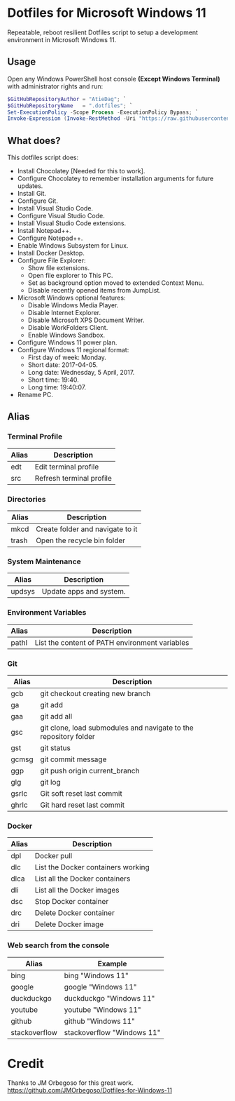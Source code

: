 # Dotfiles for Microsoft Windows 11



Repeatable, reboot resilient Dotfiles script to setup a development environment in Microsoft Windows 11.

## Usage

Open any Windows PowerShell host console **(Except Windows Terminal)** with administrator rights and run:

```Powershell
$GitHubRepositoryAuthor = "AtieDag"; `
$GitHubRepositoryName   = ".dotfiles"; `
Set-ExecutionPolicy -Scope Process -ExecutionPolicy Bypass; `
Invoke-Expression (Invoke-RestMethod -Uri "https://raw.githubusercontent.com/${GitHubRepositoryAuthor}/${GitHubRepositoryName}/master/Download.ps1");
```

## What does?

This dotfiles script does:

- Install Chocolatey [Needed for this to work].
- Configure Chocolatey to remember installation arguments for future updates.
- Install Git.
- Configure Git.
- Install Visual Studio Code.
- Configure Visual Studio Code.
- Install Visual Studio Code extensions.
- Install Notepad++.
- Configure Notepad++.
- Enable Windows Subsystem for Linux.
- Install Docker Desktop.
- Configure File Explorer:
  - Show file extensions.
  - Open file explorer to This PC.
  - Set as background option moved to extended Context Menu.
  - Disable recently opened items from JumpList.
- Microsoft Windows optional features:
  - Disable Windows Media Player.
  - Disable Internet Explorer.
  - Disable Microsoft XPS Document Writer.
  - Disable WorkFolders Client.
  - Enable Windows Sandbox.
- Configure Windows 11 power plan.
- Configure Windows 11 regional format:
  - First day of week: Monday.
  - Short date: 2017-04-05.
  - Long date: Wednesday, 5 April, 2017.
  - Short time: 19:40.
  - Long time: 19:40:07.
- Rename PC.


## Alias 

### Terminal Profile

| Alias | Description              
| ----- | ------------------------ 
| edt   | Edit terminal profile    
| src   | Refresh terminal profile 
### Directories

| Alias | Description                      
| ----- | -------------------------------- 
| mkcd  | Create folder and navigate to it 
| trash | Open the recycle bin folder      
### System Maintenance

| Alias  | Description              
| ------ | -----------------------  
| updsys | Update apps and system.  
### Environment Variables

| Alias | Description                                     
| ----- | ----------------------------------------------  
| pathl | List the content of PATH environment variables  
### Git

| Alias | Description                                                      
| ----- | ------------------------------------------------------ 
| gcb   | git checkout creating new branch
| ga    | git add
| gaa   | git add all
| gsc   | git clone, load submodules and navigate to the repository folder 
| gst   | git status
| gcmsg | git commit message
| ggp   | git push origin current_branch
| glg   | git log
| gsrlc | Git soft reset last commit
| ghrlc | Git hard reset last commit
### Docker

| Alias | Description                         
| ----- | ----------------------------------  
| dpl   | Docker pull                         
| dlc   | List the Docker containers working  
| dlca  | List all the Docker containers      
| dli   | List all the Docker images          
| dsc   | Stop Docker container               
| drc   | Delete Docker container             
| dri   | Delete Docker image                
### Web search from the console

| Alias         | Example                     
| ------------- | --------------------------  
| bing          | bing "Windows 11"           
| google        | google "Windows 11"         
| duckduckgo    | duckduckgo "Windows 11"     
| youtube       | youtube "Windows 11"        
| github        | github "Windows 11"         
| stackoverflow | stackoverflow "Windows 11"  
      


# Credit

Thanks to JM Orbegoso for this great work. \
https://github.com/JMOrbegoso/Dotfiles-for-Windows-11